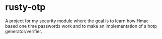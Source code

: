 # rusty-otp
A project for my security module where the goal is to learn how Hmac based one time passwords work and to make an implementation of a hotp generator/verifier.

